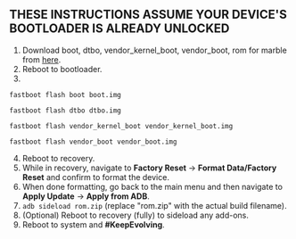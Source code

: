 ## THESE INSTRUCTIONS ASSUME YOUR DEVICE'S BOOTLOADER IS ALREADY UNLOCKED

1. Download boot, dtbo, vendor_kernel_boot, vendor_boot, rom for marble from [here](https://sourceforge.net/projects/evolution-x/files/marble/15/).
2. Reboot to bootloader.
3.
```fastboot flash boot boot.img```

```fastboot flash dtbo dtbo.img```

```fastboot flash vendor_kernel_boot vendor_kernel_boot.img```

```fastboot flash vendor_boot vendor_boot.img```

4. Reboot to recovery.
5. While in recovery, navigate to **Factory Reset** → **Format Data/Factory Reset** and confirm to format the device.
6. When done formatting, go back to the main menu and then navigate to **Apply Update** → **Apply from ADB**.
7. `adb sideload rom.zip` (replace "rom.zip" with the actual build filename).
8. (Optional) Reboot to recovery (fully) to sideload any add-ons.
9. Reboot to system and **#KeepEvolving**.
